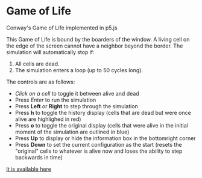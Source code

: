 # Game of Life
Conway's Game of Life implemented in p5.js

This Game of Life is bound by the boarders of the window. A living cell on the edge of the screen cannot have a neighbor beyond the border. The simulation will automatically stop if:

  1. All cells are dead.
  2. The simulation enters a loop (up to 50 cycles long).

The controls are as follows:

  * *Click on a cell* to toggle it between alive and dead
  * Press *Enter* to run the simulation
  * Press **Left** or **Right** to step through the simulation
  * Press **h** to toggle the history display (cells that are dead but were once alive are highlighed in red)
  * Press **o** to toggle the original display (cells that were alive in the initial moment of the simulation are outlined in blue)
  * Press **Up** to display or hide the information box in the bottomright corner
  * Press **Down** to set the current configuration as the start (resets the "original" cells to whatever is alive now and loses the ability to step backwards in time)

  [It is available here](https://lminsky.github.io/Game-of-Life/)